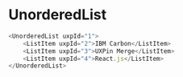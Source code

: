 # UnorderedList

```javascript
<UnorderedList uxpId="1">
    <ListItem uxpId="2">IBM Carbon</ListItem>
    <ListItem uxpId="3">UXPin Merge</ListItem>
    <ListItem uxpId="4">React.js</ListItem>
</UnorderedList>
```